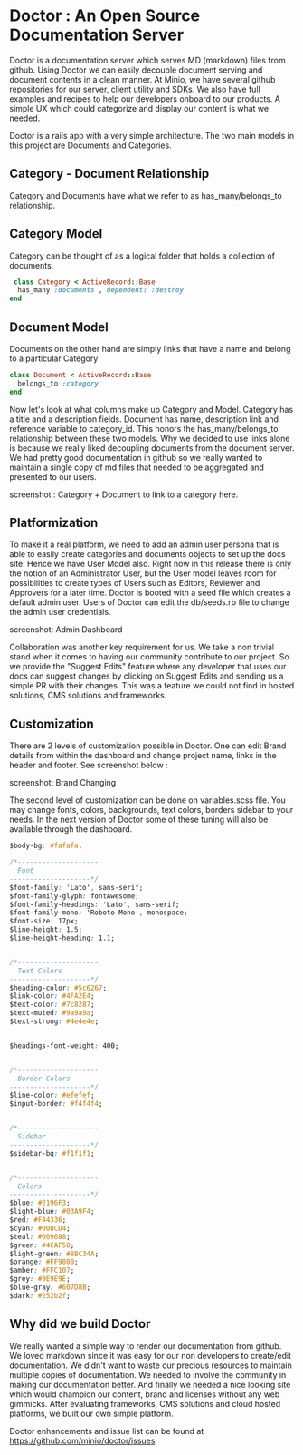 
# Doctor : An Open Source Documentation Server


Doctor is a documentation server which serves MD (markdown)  files from github. Using Doctor we can easily decouple 
document serving and document contents in a clean manner. At Minio, we have several github repositories for our server, 
client utility and SDKs. We also have full examples and recipes to help our developers onboard to our products. A simple UX which could categorize and display our content is what we needed. 

Doctor is a rails app with a very simple architecture. The two main models in this project are Documents and Categories. 

## Category - Document Relationship 
Category and Documents have what we refer to as has_many/belongs_to relationship.

## Category Model

Category can be thought of as a logical folder that holds a collection of documents.

```ruby
 class Category < ActiveRecord::Base
  has_many :documents , dependent: :destroy
end
```

## Document Model

Documents on the other hand are simply links that have a name and belong to a particular Category

```ruby
class Document < ActiveRecord::Base
  belongs_to :category
end
``` 


Now let's look at what columns make up Category and Model. Category has a title and a description fields. Document has name, description
link and reference variable to category_id. This honors the has_many/belongs_to relationship between these two models. Why we 
decided to use links alone is because we really liked decoupling documents from the document server. We had pretty good documentation
in github so we really wanted to maintain a single copy of md files that needed to be aggregated and presented to our users. 
 
screenshot : Category + Document to link to a category here. 
 
## Platformization
To make it a real platform, we need to add an admin user persona that is able to easily create categories and documents 
objects to set up the docs site. Hence we have User Model also. Right now in this release there is only the notion of an
Administrator User, but the User model leaves room for possibilities to create types of Users such as Editors, Reviewer
and Approvers for a later time. Doctor is booted with a seed file which creates a default admin user. Users of Doctor can
edit the db/seeds.rb file to change the admin user credentials.

screenshot: Admin Dashboard

Collaboration was another key requirement for us. We take a non trivial stand when it comes to having our community contribute 
to our project. So we provide the "Suggest Edits" feature where any developer that uses our docs can suggest changes by clicking
on Suggest Edits and sending us a simple PR with their changes. This was a feature we could not find in hosted solutions, 
CMS solutions and frameworks. 

## Customization
There are 2 levels of customization possible in Doctor. One can edit Brand details from within the dashboard and change project 
name, links in the header and footer. See screenshot below :

screenshot: Brand Changing

The second level of customization can be done on variables.scss file. You may change fonts, colors, backgrounds, text colors, borders
sidebar to your needs. In the next version of Doctor some of these tuning will also be available through the dashboard.

```css
$body-bg: #fafafa;

/*--------------------
  Font
--------------------*/
$font-family: 'Lato', sans-serif;
$font-family-glyph: fontAwesome;
$font-family-headings: 'Lato', sans-serif;
$font-family-mono: 'Roboto Mono', monospace;
$font-size: 17px;
$line-height: 1.5;
$line-height-heading: 1.1;


/*--------------------
  Text Colors
--------------------*/
$heading-color: #5c6267;
$link-color: #4FA2E4;
$text-color: #7c8287;
$text-muted: #9a9a9a;
$text-strong: #4e4e4e;


$headings-font-weight: 400;


/*--------------------
  Border Colors
--------------------*/
$line-color: #efefef;
$input-border: #f4f4f4;


/*--------------------
  Sidebar
--------------------*/
$sidebar-bg: #f1f1f1;


/*--------------------
  Colors
--------------------*/
$blue: #2196F3;
$light-blue: #03A9F4;
$red: #F44336;
$cyan: #00BCD4;
$teal: #009688;
$green: #4CAF50;
$light-green: #8BC34A;
$orange: #FF9800;
$amber: #FFC107;
$grey: #9E9E9E;
$blue-gray: #607D8B;
$dark: #252b2f;

```
 
## Why did we build Doctor 
We really wanted a simple way to render our documentation from github. We loved markdown since it was easy for our non developers
to create/edit documentation. We didn't want to waste our precious resources to maintain multiple copies of documentation. We
needed to involve the community in making our documentation better. And finally we needed a nice looking site which would 
champion our content, brand and licenses without any web gimmicks. After evaluating frameworks, CMS solutions and cloud hosted 
platforms, we built our own simple platform. 

Doctor enhancements and issue list can be found at https://github.com/minio/doctor/issues


 




